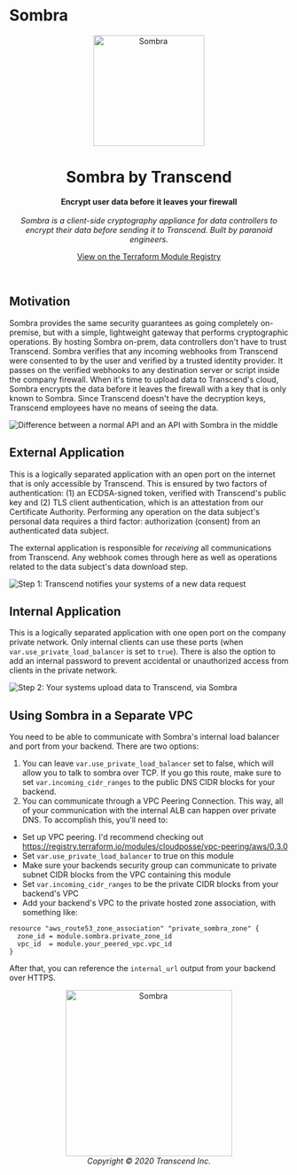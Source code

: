 # Sombra

<p align="center">
    <img alt="Sombra" src="https://i.imgur.com/ABGyaWl.png" height="200px"/>
</p>
<h1 align="center">Sombra by Transcend</h1>
<p align="center">
  <strong>Encrypt user data before it leaves your firewall</strong><br /><br />
  <i>Sombra is a client-side cryptography appliance for data controllers to encrypt their data before sending it to Transcend. Built by paranoid engineers.</i>
</p>
<p align="center">
  <a href="https://registry.terraform.io/modules/transcend-io/sombra/aws">
    View on the Terraform Module Registry
  </a>
</p>
<br />

## Motivation

Sombra provides the same security guarantees as going completely on-premise, but with a simple, lightweight gateway that performs cryptographic operations. By hosting Sombra on-prem, data controllers don't have to trust Transcend. Sombra verifies that any incoming webhooks from Transcend were consented to by the user and verified by a trusted identity provider. It passes on the verified webhooks to any destination server or script inside the company firewall. When it's time to upload data to Transcend's cloud, Sombra encrypts the data before it leaves the firewall with a key that is only known to Sombra. Since Transcend doesn't have the decryption keys, Transcend employees have no means of seeing the data.

![Difference between a normal API and an API with Sombra in the middle](https://user-images.githubusercontent.com/7354176/65302016-a386a680-db2e-11e9-9457-c46af7de4ab7.png)

## External Application

This is a logically separated application with an open port on the internet that is only accessible by Transcend. This is ensured by two factors of authentication: (1) an ECDSA-signed token, verified with Transcend's public key and (2) TLS client authentication, which is an attestation from our Certificate Authority. Performing any operation on the data subject's personal data requires a third factor: authorization (consent) from an authenticated data subject.

The external application is responsible for *receiving* all communications from Transcend. Any webhook comes through here as well as operations related to the data subject's data download step.

![Step 1: Transcend notifies your systems of a new data request](https://i.imgur.com/qQyBvXG.png)

## Internal Application

This is a logically separated application with one open port on the company private network. Only internal clients can use these ports (when `var.use_private_load_balancer` is set to `true`). There is also the option to add an internal password to prevent accidental or unauthorized access from clients in the private network.

![Step 2: Your systems upload data to Transcend, via Sombra](https://i.imgur.com/5Ckqv2m.png)

## Using Sombra in a Separate VPC

You need to be able to communicate with Sombra's internal load balancer and port from your backend. There are two options:

1. You can leave `var.use_private_load_balancer` set to false, which will allow you to talk to sombra over TCP. If you go this route, make sure to set `var.incoming_cidr_ranges` to the public DNS CIDR blocks for your backend.
2. You can communicate through a VPC Peering Connection. This way, all of your communication with the internal ALB can happen over private DNS. To accomplish this, you'll need to:

- Set up VPC peering. I'd recommend checking out https://registry.terraform.io/modules/cloudposse/vpc-peering/aws/0.3.0
- Set `var.use_private_load_balancer` to true on this module
- Make sure your backends security group can communicate to private subnet CIDR blocks from the VPC containing this module
- Set `var.incoming_cidr_ranges` to be the private CIDR blocks from your backend's VPC
- Add your backend's VPC to the private hosted zone association, with something like:

```hcl
resource "aws_route53_zone_association" "private_sombra_zone" {
  zone_id = module.sombra.private_zone_id
  vpc_id  = module.your_peered_vpc.vpc_id
}
```

After that, you can reference the `internal_url` output from your backend over HTTPS.

<p align="center">
  <img alt="Sombra" src="https://i.imgur.com/t6rhSmW.png" height="300px" />
  <br />
  <i>Copyright © 2020 Transcend Inc.</i>
</p>